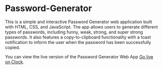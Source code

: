 # Password-Generator
This is a simple and interactive Password Generator web application built with HTML, CSS, and JavaScript. The app allows users to generate different types of passwords, including funny, weak, strong, and super strong passwords. It also features a copy-to-clipboard functionality with a toast notification to inform the user when the password has been successfully copied.

You can view the live version of the Password Generator Web App [Go live on Clock](https://rakesh-roy-65.github.io/Password-Generator/).
